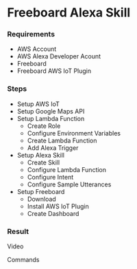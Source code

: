# Freeboard Alexa Skill

### Requirements
- AWS Account
- AWS Alexa Developer Acount
- Freeboard
- Freeboard AWS IoT Plugin

### Steps

- Setup AWS IoT
- Setup Google Maps API
- Setup Lambda Function
  - Create Role
  - Configure Environment Variables
  - Create Lambda Function
  - Add Alexa Trigger
- Setup Alexa Skill
  - Create Skill
  - Configure Lambda Function
  - Configure Intent
  - Configure Sample Utterances
- Setup Freeboard
  - Download
  - Install AWS IoT Plugin
  - Create Dashboard

### Result

Video

Commands
